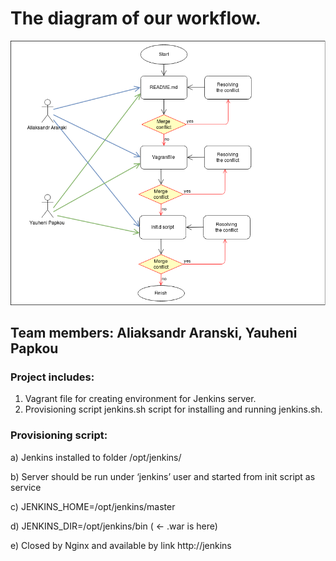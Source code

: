 # The diagram of our workflow.
![picture](img/Diagram.png)

## Team members: Aliaksandr Aranski, Yauheni Papkou

### Project includes:
1. Vagrant file for creating environment for Jenkins server.
2. Provisioning script jenkins.sh script for installing and running jenkins.sh.

### Provisioning script:

a) Jenkins installed to folder /opt/jenkins/

b) Server should be run under ‘jenkins’ user and started from init script as service

c) JENKINS_HOME=/opt/jenkins/master

d) JENKINS_DIR=/opt/jenkins/bin  ( <- .war is here)

e) Closed by Nginx and available by link http://jenkins



